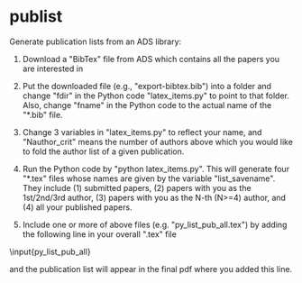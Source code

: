 # publist
Generate publication lists from an ADS library:

1. Download a "BibTex" file from ADS which contains all the papers you are interested in

2. Put the downloaded file (e.g., "export-bibtex.bib") into a folder and change "fdir" in the Python code "latex_items.py" to point to that folder. Also, change "fname" in the Python code to the actual name of the "*.bib" file.

3. Change 3 variables in "latex_items.py" to reflect your name, and "Nauthor_crit" means the number of authors above which you would like to fold the author list of a given publication.

4. Run the Python code by "python latex_items.py". This will generate four "*.tex" files whose names are given by the variable "list_savename". They include (1) submitted papers, (2) papers with you as the 1st/2nd/3rd author, (3) papers with you as the N-th (N>=4) author, and (4) all your published papers.

5. Include one or more of above files (e.g. "py_list_pub_all.tex") by adding the following line in your overall ".tex" file

\input{py_list_pub_all}

and the publication list will appear in the final pdf where you added this line.
